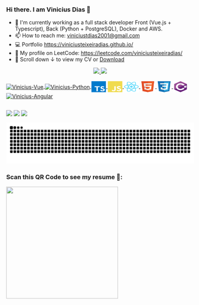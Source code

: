 ### Hi there. I am Vinicius Dias 👋

- 🔭 I'm currently working as a full stack developer Front (Vue.js + Typescript), Back (Python + PostgreSQL), Docker and AWS.
- 📫 How to reach me: viniciustdias2001@gmail.com
- 💻 Portfolio https://viniciusteixeiradias.github.io/
- 🤯 My profile on LeetCode: https://leetcode.com/viniciusteixeiradias/
- 🧾 Scroll down ↓ to view my CV or [Download](https://github.com/viniciusteixeiradias/my-cv/raw/main/Vin%C3%ADcius%20Teixeira%20Dias.pdf)

<div align="center">
  <a href="https://github.com/viniciusteixeiradias">
  <img height="180em" src="https://github-readme-stats.vercel.app/api?username=viniciusteixeiradias&show_icons=true&theme=github_dark&include_all_commits=true&count_private=true"/>
  <img height="180em" src="https://github-readme-stats.vercel.app/api/top-langs/?username=viniciusteixeiradias&layout=compact&langs_count=7&theme=github_dark"/>
</div>
  
<div style="display: inline_block"><br>
  <img align="center" alt="Vinicius-Vue" height="30" width="40" src="https://cdn.jsdelivr.net/gh/devicons/devicon/icons/vuejs/vuejs-original.svg">
  <img align="center" alt="Vinicius-Python" height="30" width="40" src="https://cdn.jsdelivr.net/gh/devicons/devicon/icons/python/python-original.svg">
  <img align="center" alt="Vinicius-Ts" height="30" width="40" src="https://raw.githubusercontent.com/devicons/devicon/master/icons/typescript/typescript-plain.svg">
  <img align="center" alt="Vinicius-Js" height="30" width="40" src="https://raw.githubusercontent.com/devicons/devicon/master/icons/javascript/javascript-plain.svg">
  <img align="center" alt="Vinicius-React" height="30" width="40" src="https://raw.githubusercontent.com/devicons/devicon/master/icons/react/react-original.svg">
  <img align="center" alt="Vinicius-HTML" height="30" width="40" src="https://raw.githubusercontent.com/devicons/devicon/master/icons/html5/html5-original.svg">
  <img align="center" alt="Vinicius-CSS" height="30" width="40" src="https://raw.githubusercontent.com/devicons/devicon/master/icons/css3/css3-original.svg">
  <img align="center" alt="Vinicius-Csharp" height="30" width="40" src="https://raw.githubusercontent.com/devicons/devicon/master/icons/csharp/csharp-original.svg">
  <img align="center" alt="Vinicius-Angular" heigth="20" width="30" src="https://cdn.jsdelivr.net/gh/devicons/devicon/icons/angularjs/angularjs-original.svg" />
</div>
  
  ##
 
<div>
 <a href="https://discord.gg/e3h2CGth" target="_blank"><img src="https://img.shields.io/badge/Discord-7289DA?style=for-the-badge&logo=discord&logoColor=white" target="_blank"></a> 
  <a href = "mailto:viniciustdias2001@gmail.com"><img src="https://img.shields.io/badge/-Gmail-%23333?style=for-the-badge&logo=gmail&logoColor=white" target="_blank"></a>
  <a href="https://www.linkedin.com/in/vinicius-dias-46536715a/" target="_blank"><img src="https://img.shields.io/badge/-LinkedIn-%230077B5?style=for-the-badge&logo=linkedin&logoColor=white" target="_blank"></a>   
  
  ![Snake animation](https://github.com/viniciusteixeiradias/viniciusteixeiradias/blob/output/github-contribution-grid-snake.svg)
</div>
 
 ### Scan this QR Code to see my resume 🧾:
<img src="https://user-images.githubusercontent.com/69281620/227127502-da70f938-0c1e-4e0a-9c8e-4d9d57d181bf.png"  width="300" height="300">
  
